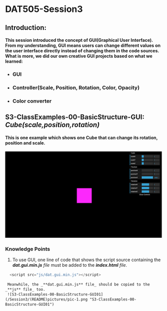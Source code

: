 # DAT505-Session3
## Introduction:
#### This session introduced the concept of GUI(Graphical User Interface). From my understanding, GUI means users can change different values on the user interface directly instead of changing them in the code sources. What is more, we did our own creative GUI projects based on what we learned:
  * ### GUI
  * ### Controller(Scale, Position, Rotation, Color, Opacity)
  * ### Color converter
## S3-ClassExamples-00-BasicStructure-GUI: *Cube(scale,position,rotation)*
#### This is one example which shows one Cube that can change its rotation, position and scale.
![S3-ClassExamples-00-BasicStructure-GUI00](/Session3/(README)pictures/pic-0.png "S3-ClassExamples-00-BasicStructure-GUI00")
### Knowledge Points
  1. To use GUI, one line of code that shows the script source containing the _**dat.gui.min.js** file_ must be added to the _**index.html** file_.
  ```javascript
    <script src="js/dat.gui.min.js"></script>
  ```

     Meanwhile, the _**dat.gui.min.js** file_ should be copied to the _**js** file_ too.
     ![S3-ClassExamples-00-BasicStructure-GUI01](/Session3/(README)pictures/pic-1.png "S3-ClassExamples-00-BasicStructure-GUI01")
